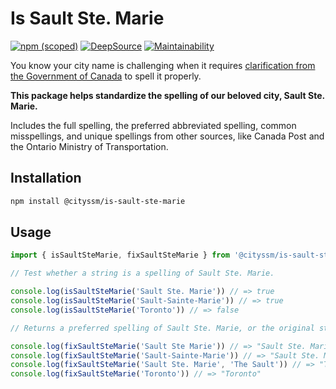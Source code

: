 # Is Sault Ste. Marie

[![npm (scoped)](https://img.shields.io/npm/v/%40cityssm/is-sault-ste-marie)](https://www.npmjs.com/package/@cityssm/is-sault-ste-marie)
[![DeepSource](https://app.deepsource.com/gh/cityssm/is-sault-ste-marie.svg/?label=active+issues&show_trend=true&token=4oKKC7nU8DJt6p8_gbYnL4im)](https://app.deepsource.com/gh/cityssm/is-sault-ste-marie/)
[![Maintainability](https://api.codeclimate.com/v1/badges/839fac32847d10185de3/maintainability)](https://codeclimate.com/github/cityssm/is-sault-ste-marie/maintainability)

You know your city name is challenging when it requires
[clarification from the Government of Canada](https://www.noslangues-ourlanguages.gc.ca/en/writing-tips-plus/sault-ste.-marie-soo-saultite.html)
to spell it properly.

**This package helps standardize the spelling of our beloved city, Sault Ste. Marie.**

Includes the full spelling, the preferred abbreviated spelling,
common misspellings, and unique spellings from other sources,
like Canada Post and the Ontario Ministry of Transportation.

## Installation

```sh
npm install @cityssm/is-sault-ste-marie
```

## Usage

```javascript
import { isSaultSteMarie, fixSaultSteMarie } from '@cityssm/is-sault-ste-marie'

// Test whether a string is a spelling of Sault Ste. Marie.

console.log(isSaultSteMarie('Sault Ste. Marie')) // => true
console.log(isSaultSteMarie('Sault-Sainte-Marie')) // => true
console.log(isSaultSteMarie('Toronto')) // => false

// Returns a preferred spelling of Sault Ste. Marie, or the original string.

console.log(fixSaultSteMarie('Sault Ste Marie')) // => "Sault Ste. Marie"
console.log(fixSaultSteMarie('Sault-Sainte-Marie')) // => "Sault Ste. Marie"
console.log(fixSaultSteMarie('Sault Ste. Marie', 'The Sault')) // => "The Sault"
console.log(fixSaultSteMarie('Toronto')) // => "Toronto"
```
